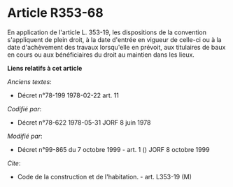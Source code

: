 # Article R353-68

En application de l'article L. 353-19, les dispositions de la convention s'appliquent de plein droit, à la date d'entrée en
vigueur de celle-ci ou à la date d'achèvement des travaux lorsqu'elle en prévoit, aux titulaires de baux en cours ou aux
bénéficiaires du droit au maintien dans les lieux.

**Liens relatifs à cet article**

_Anciens textes_:

  - Décret n°78-199 1978-02-22 art. 11

_Codifié par_:

  - Décret n°78-622 1978-05-31 JORF 8 juin 1978

_Modifié par_:

  - Décret n°99-865 du 7 octobre 1999 - art. 1 () JORF 8 octobre 1999

_Cite_:

  - Code de la construction et de l'habitation. - art. L353-19 (M)
